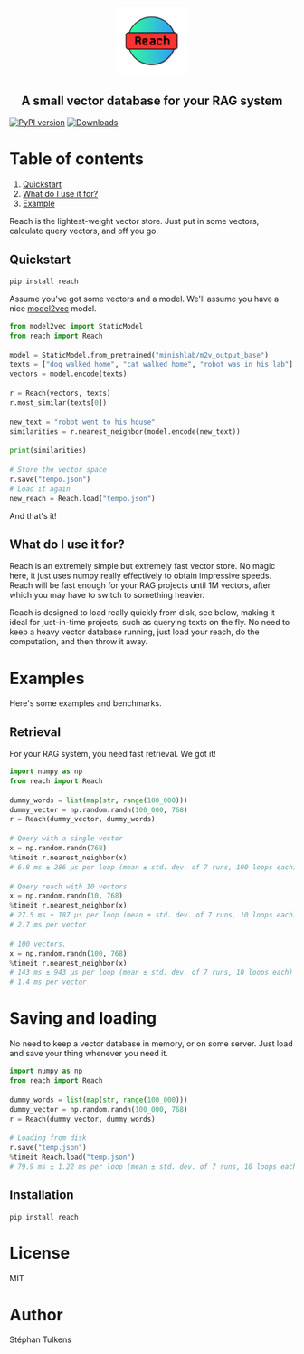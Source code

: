 
<div align="center">
    <picture>
      <img width="25%" alt="Reach logo" src="assets/reach_logo.png">
    </picture>
  </a>
</div>

<div align="center">
  <h2>A small vector database for your RAG system</h2>
</div>

[![PyPI version](https://badge.fury.io/py/reach.svg)](https://badge.fury.io/py/reach)
[![Downloads](https://pepy.tech/badge/reach)](https://pepy.tech/project/reach)

# Table of contents

1. [Quickstart](#quickstart)
2. [What do I use it for?](#what-do-i-use-it-for)
3. [Example](#)

Reach is the lightest-weight vector store. Just put in some vectors, calculate query vectors, and off you go.

## Quickstart

```bash
pip install reach
```

Assume you've got some vectors and a model. We'll assume you have a nice [model2vec](https://github.com/MinishLab/model2vec) model.

```python
from model2vec import StaticModel
from reach import Reach

model = StaticModel.from_pretrained("minishlab/m2v_output_base")
texts = ["dog walked home", "cat walked home", "robot was in his lab"]
vectors = model.encode(texts)

r = Reach(vectors, texts)
r.most_similar(texts[0])

new_text = "robot went to his house"
similarities = r.nearest_neighbor(model.encode(new_text))

print(similarities)

# Store the vector space
r.save("tempo.json")
# Load it again
new_reach = Reach.load("tempo.json")

```

And that's it!

## What do I use it for?

Reach is an extremely simple but extremely fast vector store. No magic here, it just uses numpy really effectively to obtain impressive speeds. Reach will be fast enough for your RAG projects until 1M vectors, after which you may have to switch to something heavier.

Reach is designed to load really quickly from disk, see below, making it ideal for just-in-time projects, such as querying texts on the fly. No need to keep a heavy vector database running, just load your reach, do the computation, and then throw it away.

# Examples

Here's some examples and benchmarks.

## Retrieval

For your RAG system, you need fast retrieval. We got it!

```python
import numpy as np
from reach import Reach

dummy_words = list(map(str, range(100_000)))
dummy_vector = np.random.randn(100_000, 768)
r = Reach(dummy_vector, dummy_words)

# Query with a single vector
x = np.random.randn(768)
%timeit r.nearest_neighbor(x)
# 6.8 ms ± 286 μs per loop (mean ± std. dev. of 7 runs, 100 loops each)

# Query reach with 10 vectors
x = np.random.randn(10, 768)
%timeit r.nearest_neighbor(x)
# 27.5 ms ± 187 μs per loop (mean ± std. dev. of 7 runs, 10 loops each)
# 2.7 ms per vector

# 100 vectors.
x = np.random.randn(100, 768)
%timeit r.nearest_neighbor(x)
# 143 ms ± 943 μs per loop (mean ± std. dev. of 7 runs, 10 loops each)
# 1.4 ms per vector
```

# Saving and loading

No need to keep a vector database in memory, or on some server. Just load and save your thing whenever you need it.

```python
import numpy as np
from reach import Reach

dummy_words = list(map(str, range(100_000)))
dummy_vector = np.random.randn(100_000, 768)
r = Reach(dummy_vector, dummy_words)

# Loading from disk
r.save("temp.json")
%timeit Reach.load("temp.json")
# 79.9 ms ± 1.22 ms per loop (mean ± std. dev. of 7 runs, 10 loops each)
```

## Installation

```
pip install reach
```

# License

MIT

# Author

Stéphan Tulkens
